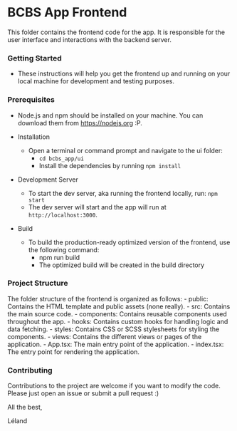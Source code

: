 # BCBS App Frontend

This folder contains the frontend code for the app. It is responsible for the user interface and interactions with the backend server.

### Getting Started
- These instructions will help you get the frontend up and running on your local machine for development and testing purposes.

### Prerequisites
- Node.js and npm should be installed on your machine. You can download them from https://nodejs.org :P.
- Installation
    - Open a terminal or command prompt and navigate to the ui folder:
        - `cd bcbs_app/ui`
        - Install the dependencies by running `npm install`
- Development Server
    - To start the dev server, aka running the frontend locally, run: `npm start`
    - The dev server will start and the app will run at `http://localhost:3000`.

- Build
    - To build the production-ready optimized version of the frontend, use the following command:
        - npm run build
        - The optimized build will be created in the build directory

### Project Structure
The folder structure of the frontend is organized as follows:
    - public: Contains the HTML template and public assets (none really).
    - src: Contains the main source code.
    - components: Contains reusable components used throughout the app.
    - hooks: Contains custom hooks for handling logic and data fetching.
    - styles: Contains CSS or SCSS stylesheets for styling the components.
    - views: Contains the different views or pages of the application.
    - App.tsx: The main entry point of the application.
    - index.tsx: The entry point for rendering the application.

### Contributing
Contributions to the project are welcome if you want to modify the code. Please just open an issue or submit a pull request :)

All the best,

Léland